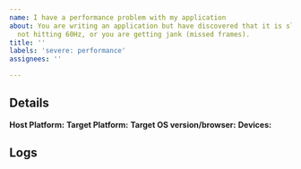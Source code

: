 ```yaml
---
name: I have a performance problem with my application
about: You are writing an application but have discovered that it is slow, you are
  not hitting 60Hz, or you are getting jank (missed frames).
title: ''
labels: 'severe: performance'
assignees: ''

---
```


<!-- Thank you for using Flutter!

     If you are looking for support, please check out our documentation
     or consider asking a question on Stack Overflow:
      * https://flutter.dev/
      * https://api.flutter.dev/
      * https://stackoverflow.com/questions/tagged/flutter?sort=frequent

     If you have found a performance problem, then fill our the template below.
     Please read our guide to filing a bug first: https://flutter.dev/docs/resources/bug-reports
-->

## Details

<!--
1.  Please tell us exactly how to reproduce the problem you are running into.

2.  Please attach a small application (ideally just one main.dart file) that
     reproduces the problem. You could use https://gist.github.com/ for this.

3.  Switch flutter to master channel and run this app on a physical device
     using profile mode with Skia tracing enabled, as follows:
       flutter channel master
       flutter run --profile --trace-skia
     Then press ‘P’ to enable the performance overlay.

     The bleeding edge master channel is encouraged here because Flutter is
     constantly fixing bugs and improving its performance. Your problem in an
     older Flutter version may have already been solved in the master channel.

4.  Record a video of the performance issue using another phone so we
     can have an intuitive understanding of what happened. Don’t use
     "adb screenrecord", as that affects the performance of the profile run.

5.  Open Observatory and save a timeline trace of the performance issue
     so we know which functions might be causing it. See "How to Collect
     and Read Timeline Traces" on this blog post:
       https://medium.com/flutter-io/profiling-flutter-applications-using-the-timeline-a1a434964af03#a499
-->

<!--
     Please tell us on which host platform you use to build / debug your app
     Which target platform(s) the problem occurs (Android / iOS / Web / macOS / Linux / Windows)
     Which target OS version, for Web, browser, is the test system running?
     Does the problem occur on emulator/simulator as well as on physical devices?
-->

**Host Platform:**
**Target Platform:**
**Target OS version/browser:**
**Devices:**

## Logs

<!--
     Run `flutter analyze` and attach any output of that command below.
     If there are any analysis errors, try resolving them before filing this issue.
-->

```
```

<!-- Finally, paste the output of running `flutter doctor -v` here, with your device plugged in. -->

```
```
